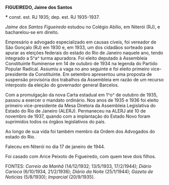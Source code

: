 **FIGUEIREDO, Jaime dos Santos**

**\*** const. est. RJ 1935; dep. est. RJ 1935-1937.

*Jaime dos Santos Figueiredo* estudou no Colégio Abílio, em Niterói
(RJ), e bacharelou-se em direito.

Empresário e advogado especializado em causas cíveis, foi vereador de
São Gonçalo (RJ) em 1930 e, em 1933, um dos cidadãos sorteado para
apurar as eleições federais do estado do Rio de Janeiro naquele ano,
tendo integrado a 5^a^ turma apuradora. Foi eleito deputado à Assembleia
Constituinte fluminense em 14 de outubro de 1934 na legenda do Partido
Popular Radical. Assumiu a vaga no ano seguinte e foi eleito primeiro
vice-presidente da Constituinte. Em setembro apresentou uma proposta de
suspensão provisória dos trabalhos da Assembleia em razão de um recurso
interposto da eleição do governador general Barcelos.

Com a promulgação da nova Carta estadual em 1^o^ de outubro de 1935,
passou a exercer o mandato ordinário. Nos anos de 1935 e 1936 foi eleito
primeiro vice-presidente da Mesa Diretora da Assembleia Legislativa do
Estado do Rio de Janeiro (ALERJ). Permaneceu na ALERJ até 10 de novembro
de 1937, quando com a implantação do Estado Novo foram suprimidos todos
os órgãos legislativos do país.

Ao longo de sua vida foi também membro da Ordem dos Advogados do estado
do Rio.

Faleceu em Niterói no dia 17 de janeiro de 1944.

Foi casado com Arice Peixoto de Figueiredo, com quem teve dois filhos.

FONTES: *Correio da Manhã* (14/12/1932; 13/5/1933, 17/2/1944); *Diário
Carioca* (6/10/1934, 21/2/1936); *Diário da Noite* (25/1/1944); *Gazeta
de Notícias* (5/8/1930); *Imparcial* (20/9/1935).
